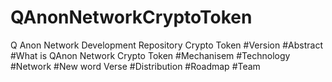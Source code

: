 # QAnonNetworkCryptoToken
Q Anon Network Development Repository Crypto Token
#Version
#Abstract
#What is QAnon Network Crypto Token
#Mechanisem
#Technology
#Network
#New word Verse
#Distribution
#Roadmap
#Team
